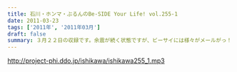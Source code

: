```yaml
---
title: 石川・ホンマ・ぶるんのBe-SIDE Your Life! vol.255-1
date: 2011-03-23
tags: ['2011年', '2011年03月']
draft: false
summary: ３月２２日の収録です。余震が続く状態ですが、ビーサイには様々がメールがっ！まあ、お三方はいつも通りですよ。NAMAE
---
```


http://project-phi.ddo.jp/ishikawa/ishikawa255_1.mp3
